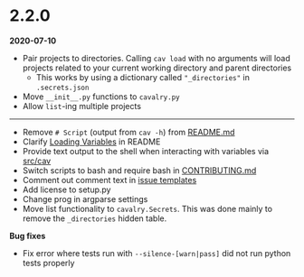 # 2.2.0

**2020-07-10**

- Pair projects to directories. Calling `cav load` with no arguments will load projects related to your current working directory and parent directories
    - This works by using a dictionary called `"_directories"` in `.secrets.json`
- Move `__init__.py` functions to `cavalry.py`
- Allow `list`-ing multiple projects

---

- Remove `# Script` (output from `cav -h`) from [README.md](README.md)
- Clarify [Loading Variables](README.md#Loading%20Variables) in README
- Provide text output to the shell when interacting with variables via [src/cav](src/cav)
- Switch scripts to bash and require bash in [CONTRIBUTING.md](CONTRIBUTING.md)
- Comment out comment text in [issue templates](.github/ISSUE_TEMPLATE)
- Add license to setup.py
- Change prog in argparse settings
- Move list functionality to `cavalry.Secrets`. This was done mainly to remove the `_directories` hidden table.

**Bug fixes**

- Fix error where tests run with `--silence-[warn|pass]` did not run python tests properly